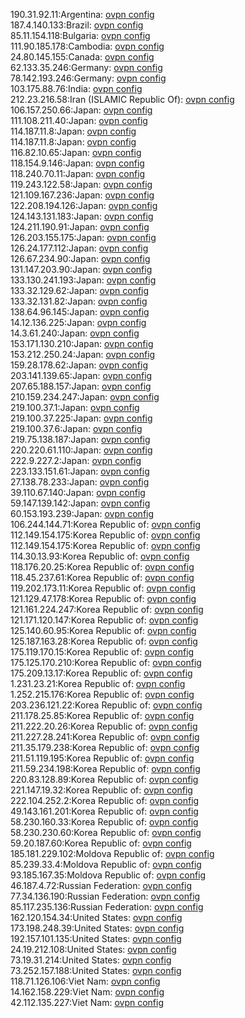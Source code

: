 190.31.92.11:Argentina: [ovpn config](vpn/190_31_92_11.ovpn)  
187.4.140.133:Brazil: [ovpn config](vpn/187_4_140_133.ovpn)  
85.11.154.118:Bulgaria: [ovpn config](vpn/85_11_154_118.ovpn)  
111.90.185.178:Cambodia: [ovpn config](vpn/111_90_185_178.ovpn)  
24.80.145.155:Canada: [ovpn config](vpn/24_80_145_155.ovpn)  
62.133.35.246:Germany: [ovpn config](vpn/62_133_35_246.ovpn)  
78.142.193.246:Germany: [ovpn config](vpn/78_142_193_246.ovpn)  
103.175.88.76:India: [ovpn config](vpn/103_175_88_76.ovpn)  
212.23.216.58:Iran (ISLAMIC Republic Of): [ovpn config](vpn/212_23_216_58.ovpn)  
106.157.250.66:Japan: [ovpn config](vpn/106_157_250_66.ovpn)  
111.108.211.40:Japan: [ovpn config](vpn/111_108_211_40.ovpn)  
114.187.11.8:Japan: [ovpn config](vpn/114_187_11_8.ovpn)  
114.187.11.8:Japan: [ovpn config](vpn/114_187_11_8.ovpn)  
116.82.10.65:Japan: [ovpn config](vpn/116_82_10_65.ovpn)  
118.154.9.146:Japan: [ovpn config](vpn/118_154_9_146.ovpn)  
118.240.70.11:Japan: [ovpn config](vpn/118_240_70_11.ovpn)  
119.243.122.58:Japan: [ovpn config](vpn/119_243_122_58.ovpn)  
121.109.167.236:Japan: [ovpn config](vpn/121_109_167_236.ovpn)  
122.208.194.126:Japan: [ovpn config](vpn/122_208_194_126.ovpn)  
124.143.131.183:Japan: [ovpn config](vpn/124_143_131_183.ovpn)  
124.211.190.91:Japan: [ovpn config](vpn/124_211_190_91.ovpn)  
126.203.155.175:Japan: [ovpn config](vpn/126_203_155_175.ovpn)  
126.24.177.112:Japan: [ovpn config](vpn/126_24_177_112.ovpn)  
126.67.234.90:Japan: [ovpn config](vpn/126_67_234_90.ovpn)  
131.147.203.90:Japan: [ovpn config](vpn/131_147_203_90.ovpn)  
133.130.241.193:Japan: [ovpn config](vpn/133_130_241_193.ovpn)  
133.32.129.62:Japan: [ovpn config](vpn/133_32_129_62.ovpn)  
133.32.131.82:Japan: [ovpn config](vpn/133_32_131_82.ovpn)  
138.64.96.145:Japan: [ovpn config](vpn/138_64_96_145.ovpn)  
14.12.136.225:Japan: [ovpn config](vpn/14_12_136_225.ovpn)  
14.3.61.240:Japan: [ovpn config](vpn/14_3_61_240.ovpn)  
153.171.130.210:Japan: [ovpn config](vpn/153_171_130_210.ovpn)  
153.212.250.24:Japan: [ovpn config](vpn/153_212_250_24.ovpn)  
159.28.178.62:Japan: [ovpn config](vpn/159_28_178_62.ovpn)  
203.141.139.65:Japan: [ovpn config](vpn/203_141_139_65.ovpn)  
207.65.188.157:Japan: [ovpn config](vpn/207_65_188_157.ovpn)  
210.159.234.247:Japan: [ovpn config](vpn/210_159_234_247.ovpn)  
219.100.37.1:Japan: [ovpn config](vpn/219_100_37_1.ovpn)  
219.100.37.225:Japan: [ovpn config](vpn/219_100_37_225.ovpn)  
219.100.37.6:Japan: [ovpn config](vpn/219_100_37_6.ovpn)  
219.75.138.187:Japan: [ovpn config](vpn/219_75_138_187.ovpn)  
220.220.61.110:Japan: [ovpn config](vpn/220_220_61_110.ovpn)  
222.9.227.2:Japan: [ovpn config](vpn/222_9_227_2.ovpn)  
223.133.151.61:Japan: [ovpn config](vpn/223_133_151_61.ovpn)  
27.138.78.233:Japan: [ovpn config](vpn/27_138_78_233.ovpn)  
39.110.67.140:Japan: [ovpn config](vpn/39_110_67_140.ovpn)  
59.147.139.142:Japan: [ovpn config](vpn/59_147_139_142.ovpn)  
60.153.193.239:Japan: [ovpn config](vpn/60_153_193_239.ovpn)  
106.244.144.71:Korea Republic of: [ovpn config](vpn/106_244_144_71.ovpn)  
112.149.154.175:Korea Republic of: [ovpn config](vpn/112_149_154_175.ovpn)  
112.149.154.175:Korea Republic of: [ovpn config](vpn/112_149_154_175.ovpn)  
114.30.13.93:Korea Republic of: [ovpn config](vpn/114_30_13_93.ovpn)  
118.176.20.25:Korea Republic of: [ovpn config](vpn/118_176_20_25.ovpn)  
118.45.237.61:Korea Republic of: [ovpn config](vpn/118_45_237_61.ovpn)  
119.202.173.11:Korea Republic of: [ovpn config](vpn/119_202_173_11.ovpn)  
121.129.47.178:Korea Republic of: [ovpn config](vpn/121_129_47_178.ovpn)  
121.161.224.247:Korea Republic of: [ovpn config](vpn/121_161_224_247.ovpn)  
121.171.120.147:Korea Republic of: [ovpn config](vpn/121_171_120_147.ovpn)  
125.140.60.95:Korea Republic of: [ovpn config](vpn/125_140_60_95.ovpn)  
125.187.163.28:Korea Republic of: [ovpn config](vpn/125_187_163_28.ovpn)  
175.119.170.15:Korea Republic of: [ovpn config](vpn/175_119_170_15.ovpn)  
175.125.170.210:Korea Republic of: [ovpn config](vpn/175_125_170_210.ovpn)  
175.209.13.17:Korea Republic of: [ovpn config](vpn/175_209_13_17.ovpn)  
1.231.23.21:Korea Republic of: [ovpn config](vpn/1_231_23_21.ovpn)  
1.252.215.176:Korea Republic of: [ovpn config](vpn/1_252_215_176.ovpn)  
203.236.121.22:Korea Republic of: [ovpn config](vpn/203_236_121_22.ovpn)  
211.178.25.85:Korea Republic of: [ovpn config](vpn/211_178_25_85.ovpn)  
211.222.20.26:Korea Republic of: [ovpn config](vpn/211_222_20_26.ovpn)  
211.227.28.241:Korea Republic of: [ovpn config](vpn/211_227_28_241.ovpn)  
211.35.179.238:Korea Republic of: [ovpn config](vpn/211_35_179_238.ovpn)  
211.51.119.195:Korea Republic of: [ovpn config](vpn/211_51_119_195.ovpn)  
211.59.234.198:Korea Republic of: [ovpn config](vpn/211_59_234_198.ovpn)  
220.83.128.89:Korea Republic of: [ovpn config](vpn/220_83_128_89.ovpn)  
221.147.19.32:Korea Republic of: [ovpn config](vpn/221_147_19_32.ovpn)  
222.104.252.2:Korea Republic of: [ovpn config](vpn/222_104_252_2.ovpn)  
49.143.161.201:Korea Republic of: [ovpn config](vpn/49_143_161_201.ovpn)  
58.230.160.33:Korea Republic of: [ovpn config](vpn/58_230_160_33.ovpn)  
58.230.230.60:Korea Republic of: [ovpn config](vpn/58_230_230_60.ovpn)  
59.20.187.60:Korea Republic of: [ovpn config](vpn/59_20_187_60.ovpn)  
185.181.229.102:Moldova Republic of: [ovpn config](vpn/185_181_229_102.ovpn)  
85.239.33.4:Moldova Republic of: [ovpn config](vpn/85_239_33_4.ovpn)  
93.185.167.35:Moldova Republic of: [ovpn config](vpn/93_185_167_35.ovpn)  
46.187.4.72:Russian Federation: [ovpn config](vpn/46_187_4_72.ovpn)  
77.34.136.190:Russian Federation: [ovpn config](vpn/77_34_136_190.ovpn)  
85.117.235.136:Russian Federation: [ovpn config](vpn/85_117_235_136.ovpn)  
162.120.154.34:United States: [ovpn config](vpn/162_120_154_34.ovpn)  
173.198.248.39:United States: [ovpn config](vpn/173_198_248_39.ovpn)  
192.157.101.135:United States: [ovpn config](vpn/192_157_101_135.ovpn)  
24.19.212.108:United States: [ovpn config](vpn/24_19_212_108.ovpn)  
73.19.31.214:United States: [ovpn config](vpn/73_19_31_214.ovpn)  
73.252.157.188:United States: [ovpn config](vpn/73_252_157_188.ovpn)  
118.71.126.106:Viet Nam: [ovpn config](vpn/118_71_126_106.ovpn)  
14.162.158.229:Viet Nam: [ovpn config](vpn/14_162_158_229.ovpn)  
42.112.135.227:Viet Nam: [ovpn config](vpn/42_112_135_227.ovpn)  
